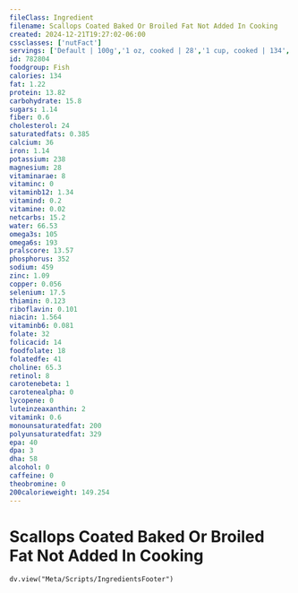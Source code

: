 ```yaml
---
fileClass: Ingredient
filename: Scallops Coated Baked Or Broiled Fat Not Added In Cooking
created: 2024-12-21T19:27:02-06:00
cssclasses: ['nutFact']
servings: ['Default | 100g','1 oz, cooked | 28','1 cup, cooked | 134','1 scallop (2" x 1-1/4" x 3/4") | 16']
id: 782804
foodgroup: Fish
calories: 134
fat: 1.22
protein: 13.82
carbohydrate: 15.8
sugars: 1.14
fiber: 0.6
cholesterol: 24
saturatedfats: 0.385
calcium: 36
iron: 1.14
potassium: 238
magnesium: 28
vitaminarae: 8
vitaminc: 0
vitaminb12: 1.34
vitamind: 0.2
vitamine: 0.02
netcarbs: 15.2
water: 66.53
omega3s: 105
omega6s: 193
pralscore: 13.57
phosphorus: 352
sodium: 459
zinc: 1.09
copper: 0.056
selenium: 17.5
thiamin: 0.123
riboflavin: 0.101
niacin: 1.564
vitaminb6: 0.081
folate: 32
folicacid: 14
foodfolate: 18
folatedfe: 41
choline: 65.3
retinol: 8
carotenebeta: 1
carotenealpha: 0
lycopene: 0
luteinzeaxanthin: 2
vitamink: 0.6
monounsaturatedfat: 200
polyunsaturatedfat: 329
epa: 40
dpa: 3
dha: 58
alcohol: 0
caffeine: 0
theobromine: 0
200calorieweight: 149.254
---
```


# Scallops Coated Baked Or Broiled Fat Not Added In Cooking

```dataviewjs
dv.view("Meta/Scripts/IngredientsFooter")
```